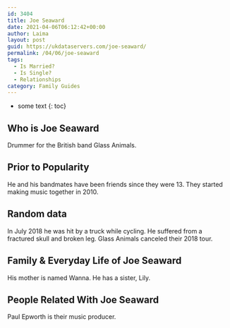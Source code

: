```yaml
---
id: 3404
title: Joe Seaward
date: 2021-04-06T06:12:42+00:00
author: Laima
layout: post
guid: https://ukdataservers.com/joe-seaward/
permalink: /04/06/joe-seaward
tags:
  - Is Married?
  - Is Single?
  - Relationships
category: Family Guides
---
```


* some text
{: toc}


## Who is Joe Seaward
                  
                  
                  
Drummer for the British band Glass Animals. 
                  
              
            
              
            
                
                
                
## Prior to Popularity
                  
                  
                  
He and his bandmates have been friends since they were 13. They started making music together in 2010. 
                  
              
            
              
            
                
                
                
## Random data
                  
                  
                  
In July 2018 he was hit by a truck while cycling. He suffered from a fractured skull and broken leg. Glass Animals canceled their 2018 tour. 
                  
              
            
              
            
                
                
                
## Family & Everyday Life of Joe Seaward
                  
                  
                  
His mother is named Wanna. He has a sister, Lily. 
                  
              
            
              
            
                
                
                
## People Related With Joe Seaward
                  
                  
                  
Paul Epworth is their music producer. 
                  
              
            
              
            
                
              
            
              
              
            
            
              
            
          
          
          